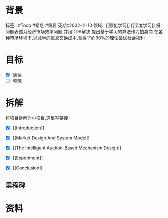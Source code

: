 # 背景
标签:: #Todo #紧急 #重要
死期::2022-11-10
领域:: [[强化学习]] [[深度学习]]
将问题表述为经济市场效率问题,并用DDA解决
提出基于学习的算法作为拍卖商
在各种市场环境下,以减半的信息交换成本,获得了约90%的理论最优社会福利

# 目标
- [x] 通读
- [ ] 整理

# 拆解
将项目拆解为小项目,这里写链接
- [x] [[Introduction]]
- [x] [[Market Design And System Model]]
- [x] [[The Intelligent Auction-Based Mechanism Design]]
- [x] [[Experiment]]
- [x] [[Conclusion]]


## 里程碑


# 资料


